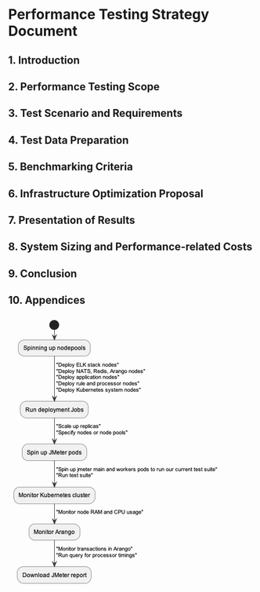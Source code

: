 # Performance Testing Strategy Document

## 1. Introduction

## 2. Performance Testing Scope

## 3. Test Scenario and Requirements

## 4. Test Data Preparation

## 5. Benchmarking Criteria

## 6. Infrastructure Optimization Proposal

## 7. Presentation of Results

## 8. System Sizing and Performance-related Costs

## 9. Conclusion

## 10. Appendices

![](../../Images/Flow_of_the_Benchmark_testing.png)
